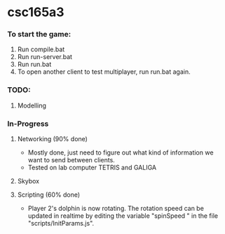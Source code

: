 # csc165a3

### To start the game:
1. Run compile.bat
2. Run run-server.bat
3. Run run.bat
4. To open another client to test multiplayer, run run.bat again.

### TODO: 
1. Modelling

### In-Progress
1. Networking (90% done)
     - Mostly done, just need to figure out what kind of information we want to send between clients.
     - Tested on lab computer TETRIS and GALIGA
  
2. Skybox

3. Scripting (60% done)
     - Player 2's dolphin is now rotating. The rotation speed can be updated in realtime by editing the variable "spinSpeed " in the file "scripts/InitParams.js".
